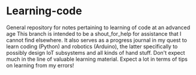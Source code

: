 # Learning-code
General repository for notes pertaining to learning of code at an advanced age
This branch is intended to be a shout_for_help for assistance that I cannot find elsewhere. It also serves as a progress journal in my
quest to learn coding (Python) and robotics (Arduino), the latter specifically to possibly design IoT subsystems and all kinds
of hand stuff. Don't expect much in the line of valuable learning material. Expect a lot in terms of tips on learning from my errors!
